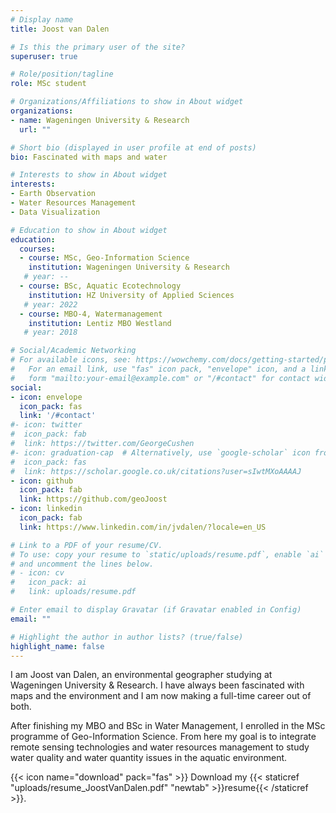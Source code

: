 ```yaml
---
# Display name
title: Joost van Dalen

# Is this the primary user of the site?
superuser: true

# Role/position/tagline
role: MSc student

# Organizations/Affiliations to show in About widget
organizations:
- name: Wageningen University & Research
  url: ""

# Short bio (displayed in user profile at end of posts)
bio: Fascinated with maps and water

# Interests to show in About widget
interests:
- Earth Observation
- Water Resources Management
- Data Visualization

# Education to show in About widget
education:
  courses:
  - course: MSc, Geo-Information Science
    institution: Wageningen University & Research
   # year: --
  - course: BSc, Aquatic Ecotechnology
    institution: HZ University of Applied Sciences
   # year: 2022
  - course: MBO-4, Watermanagement
    institution: Lentiz MBO Westland
   # year: 2018

# Social/Academic Networking
# For available icons, see: https://wowchemy.com/docs/getting-started/page-builder/#icons
#   For an email link, use "fas" icon pack, "envelope" icon, and a link in the
#   form "mailto:your-email@example.com" or "/#contact" for contact widget.
social:
- icon: envelope
  icon_pack: fas
  link: '/#contact'
#- icon: twitter
#  icon_pack: fab
#  link: https://twitter.com/GeorgeCushen
#- icon: graduation-cap  # Alternatively, use `google-scholar` icon from `ai` icon pack
#  icon_pack: fas
#  link: https://scholar.google.co.uk/citations?user=sIwtMXoAAAAJ
- icon: github
  icon_pack: fab
  link: https://github.com/geoJoost
- icon: linkedin
  icon_pack: fab
  link: https://www.linkedin.com/in/jvdalen/?locale=en_US

# Link to a PDF of your resume/CV.
# To use: copy your resume to `static/uploads/resume.pdf`, enable `ai` icons in `params.toml`, 
# and uncomment the lines below.
# - icon: cv
#   icon_pack: ai
#   link: uploads/resume.pdf

# Enter email to display Gravatar (if Gravatar enabled in Config)
email: ""

# Highlight the author in author lists? (true/false)
highlight_name: false
---
```

I am Joost van Dalen, an environmental geographer studying at Wageningen University & Research. I have always been fascinated with maps and the environment and I am now making a full-time career out of both. 

After finishing my MBO and BSc in Water Management, I enrolled in the MSc programme of Geo-Information Science. From here my goal is to integrate remote sensing technologies and water resources management to study water quality and water quantity issues in the aquatic environment.


{{< icon name="download" pack="fas" >}} Download my {{< staticref "uploads/resume_JoostVanDalen.pdf" "newtab" >}}resume{{< /staticref >}}.